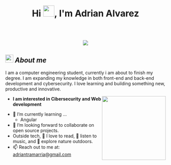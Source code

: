 <h1 align="center">Hi <img src="https://media.giphy.com/media/hvRJCLFzcasrR4ia7z/giphy.gif" width="35">, I'm Adrian Alvarez</h1>


   </br>
   </br>

 <p align="center">
  <picture>
    <source media="(prefers-color-scheme: dark)" srcset="https://readme-typing-svg.demolab.com/?lines=A+student+with+a+passion+for+systems+development+&color=FFFFFF&font=Fira%20Code&center=true&width=700&height=50" />
    <img src="https://readme-typing-svg.demolab.com/?lines=A+student+with+a+passion+for+systems+development+&color=FFFFFF&font=Fira%20Code&center=true&width=700&height=50" />
  </picture>
 </p>

 ## <img src="https://emoji.gg/assets/emoji/7333-parrotdance.gif" width="25px">&nbsp;***About me***

I am a computer engineering student, currently i am about to finish my degree. I am expanding my knowledge in both front-end and back-end development and cybersecurity. I love learning and building something new, productive and innovative.

<img align="right" src="https://media.giphy.com/media/wb0HOi1fGNBfxxQjVb/giphy.gif" width="200" height="200">

* **I am interested in Cibersecurity and Web development**
- 🌱 I’m currently learning ...
  - Angular
- 👯 I’m looking forward to collaborate on open source projects.<br>
- Outside tech, 📖 I love to read, 🎵 listen to music, and 🌴 explore nature outdoors.
- 📫 Reach out to me at: <a href="adriantramarria@gmail.com">adriantramarria@gmail.com</a>

<!---
AdrianTr18/AdrianTr18 is a ✨ special ✨ repository because its `README.md` (this file) appears on your GitHub profile.
You can click the Preview link to take a look at your changes.
--->
